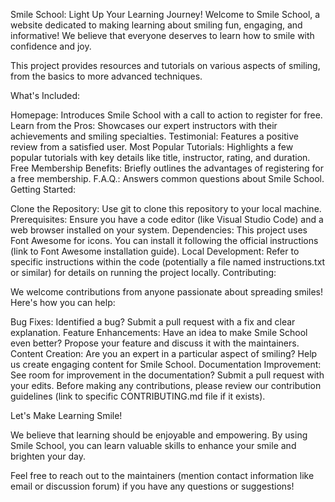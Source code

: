 Smile School: Light Up Your Learning Journey!
Welcome to Smile School, a website dedicated to making learning about smiling fun, engaging, and informative! We believe that everyone deserves to learn how to smile with confidence and joy.

This project provides resources and tutorials on various aspects of smiling, from the basics to more advanced techniques.

What's Included:

Homepage: Introduces Smile School with a call to action to register for free.
Learn from the Pros: Showcases our expert instructors with their achievements and smiling specialties.
Testimonial: Features a positive review from a satisfied user.
Most Popular Tutorials: Highlights a few popular tutorials with key details like title, instructor, rating, and duration.
Free Membership Benefits: Briefly outlines the advantages of registering for a free membership.
F.A.Q.: Answers common questions about Smile School.
Getting Started:

Clone the Repository: Use git to clone this repository to your local machine.
Prerequisites: Ensure you have a code editor (like Visual Studio Code) and a web browser installed on your system.
Dependencies: This project uses Font Awesome for icons. You can install it following the official instructions (link to Font Awesome installation guide).
Local Development: Refer to specific instructions within the code (potentially a file named instructions.txt or similar) for details on running the project locally.
Contributing:

We welcome contributions from anyone passionate about spreading smiles! Here's how you can help:

Bug Fixes: Identified a bug? Submit a pull request with a fix and clear explanation.
Feature Enhancements: Have an idea to make Smile School even better? Propose your feature and discuss it with the maintainers.
Content Creation: Are you an expert in a particular aspect of smiling? Help us create engaging content for Smile School.
Documentation Improvement: See room for improvement in the documentation? Submit a pull request with your edits.
Before making any contributions, please review our contribution guidelines (link to specific CONTRIBUTING.md file if it exists).

Let's Make Learning Smile!

We believe that learning should be enjoyable and empowering. By using Smile School, you can learn valuable skills to enhance your smile and brighten your day.

Feel free to reach out to the maintainers (mention contact information like email or discussion forum) if you have any questions or suggestions!
